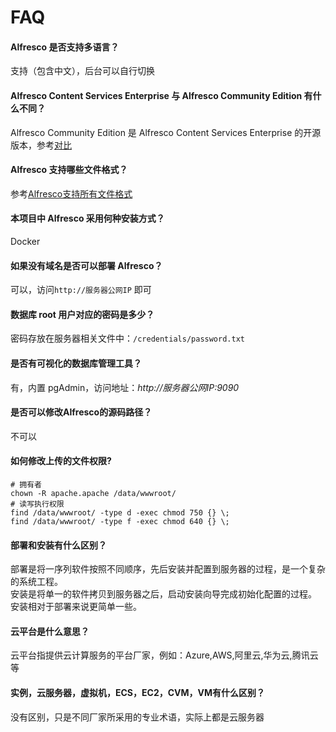 # FAQ

#### Alfresco 是否支持多语言？

支持（包含中文），后台可以自行切换

#### Alfresco Content Services Enterprise 与 Alfresco Community Edition 有什么不同？

Alfresco Community Edition 是 Alfresco Content Services Enterprise 的开源版本，参考[对比](https://www.alfresco.com/alfresco-content-services-enterprise-vs-alfresco-community-edition)

#### Alfresco 支持哪些文件格式？

参考[Alfresco支持所有文件格式](https://www.alfresco.com.cn/alfresco-formats)

#### 本项目中 Alfresco 采用何种安装方式？

Docker

#### 如果没有域名是否可以部署 Alfresco？

可以，访问`http://服务器公网IP` 即可

#### 数据库 root 用户对应的密码是多少？

密码存放在服务器相关文件中：`/credentials/password.txt`

#### 是否有可视化的数据库管理工具？

有，内置 pgAdmin，访问地址：*http://服务器公网IP:9090*

#### 是否可以修改Alfresco的源码路径？

不可以

#### 如何修改上传的文件权限?

```shell
# 拥有者
chown -R apache.apache /data/wwwroot/
# 读写执行权限
find /data/wwwroot/ -type d -exec chmod 750 {} \;
find /data/wwwroot/ -type f -exec chmod 640 {} \;
```

#### 部署和安装有什么区别？

部署是将一序列软件按照不同顺序，先后安装并配置到服务器的过程，是一个复杂的系统工程。  
安装是将单一的软件拷贝到服务器之后，启动安装向导完成初始化配置的过程。  
安装相对于部署来说更简单一些。 

#### 云平台是什么意思？

云平台指提供云计算服务的平台厂家，例如：Azure,AWS,阿里云,华为云,腾讯云等

#### 实例，云服务器，虚拟机，ECS，EC2，CVM，VM有什么区别？

没有区别，只是不同厂家所采用的专业术语，实际上都是云服务器
